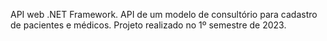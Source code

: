 API web .NET Framework. 
API de um modelo de consultório para cadastro de pacientes e médicos. 
Projeto realizado no 1º semestre de 2023.
